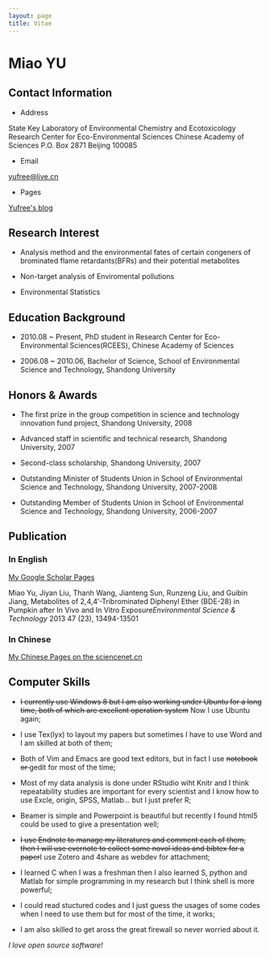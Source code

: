 ```yaml
---
layout: page
title: Vitae
---
```

# Miao YU

## Contact Information

- Address

State Key Laboratory of Environmental Chemistry and Ecotoxicology Research Center for Eco-Environmental Sciences
Chinese Academy of Sciences
P.O. Box 2871
Beijing 100085
  
- Email

yufree@live.cn

- Pages

[Yufree's blog](http://yufree.github.io/blog/)

## Research Interest

- Analysis method and the environmental fates of certain congeners of brominated flame retardants(BFRs) and their potential metabolites

- Non-target analysis of Enviromental pollutions

- Environmental Statistics

## Education Background

- 2010.08 ~ Present, PhD student in Research Center for Eco-Environmental Sciences(RCEES), Chinese Academy of Sciences

- 2006.08 ~ 2010.06, Bachelor of Science, School of Environmental Science and Technology, Shandong University 

## Honors & Awards

- The first prize in the group competition in science and technology innovation fund project, Shandong University, 2008

- Advanced staff in scientific and technical research, Shandong University, 2007

- Second-class scholarship, Shandong University, 2007 

- Outstanding Minister of Students Union in School of Environmental Science and Technology, Shandong University, 2007-2008 

- Outstanding Member of Students Union in School of Environmental Science and Technology, Shandong University, 2006-2007 

## Publication

### In English

[My Google Scholar Pages](http://scholar.google.com/citations?user=SPNX8oUAAAAJ&hl=en)

Miao Yu, Jiyan Liu, Thanh Wang, Jianteng Sun, Runzeng Liu, and Guibin Jiang, Metabolites of 2,4,4′-Tribrominated Diphenyl Ether (BDE-28) in Pumpkin after In Vivo and In Vitro Exposure*Environmental Science & Technology* 2013 47 (23), 13494-13501

### In Chinese

[My Chinese Pages on the sciencenet.cn](http://blog.sciencenet.cn/u/yufree)

## Computer Skills

- <s>I currently use Windows 8 but I am also working under Ubuntu for a long time, both of which are excellent operation system</s> Now I use Ubuntu again;

- I use Tex(lyx) to layout my papers but sometimes I have to use Word and I am skilled at both of them;

- Both of Vim and Emacs are good text editors, but in fact I use <s>notebook or </s>gedit for most of the time;

- Most of my data analysis is done under RStudio wiht Knitr and I think repeatability studies are important for every scientist and I know how to use Excle, origin, SPSS, Matlab... but I just prefer R;

- Beamer is simple and Powerpoint is beautiful but recently I found html5 could be used to give a presentation well;

- <s>I use Endnote to manage my literatures and comment each of them, then I will use evernote to collect some novol ideas and bibtex for a paper</s>I use Zotero and 4share as webdev for attachment;

- I learned C when I was a freshman then I also learned S, python and Matlab for simple programming in my research but I think shell is more powerful;

- I could read stuctured codes and I just guess the usages of some codes when I need to use them but for most of the time, it works;

- I am also skilled to get aross the great firewall so never worried about it.

_I love open source software!_
